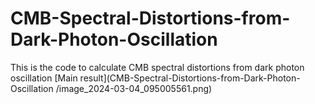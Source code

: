# CMB-Spectral-Distortions-from-Dark-Photon-Oscillation
This is the code to calculate CMB spectral distortions from dark photon oscillation
[Main result](CMB-Spectral-Distortions-from-Dark-Photon-Oscillation
/image_2024-03-04_095005561.png)
